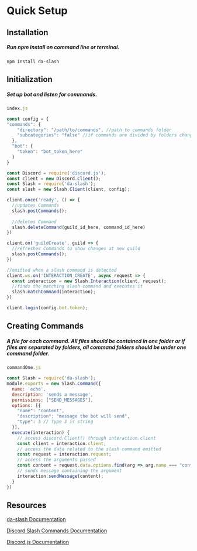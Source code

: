 # Quick Setup
## Installation
##### Run npm install on command line or terminal.
```
npm install da-slash
```
## Initialization
##### Set up bot and listen for commands.
```javascript
index.js

const config = {
"commands": {
    "directory": "/path/to/commands", //path to commands folder
    "subcategories": "false" //if commands are divided by folders change to "true"
  },
  "bot": {
    "token": "bot_token_here"
  }    
}

const Discord = require('discord.js');
const client = new Discord.Client();
const Slash = require('da-slash');
const slash = new Slash.Client(client, config);

client.once('ready', () => {
  //updates Commands
  slash.postCommands();
  
  //deletes Command
  slash.deleteCommand(guild_id_here, command_id_here)
})

client.on('guildCreate', guild => {
  //refreshes Commands to show changes at new guild
  slash.postCommands();
})

//emitted when a slash command is detected
client.ws.on('INTERACTION_CREATE', async request => {
  const interaction = new Slash.Interaction(client, request);
  //finds the matching slash command and executes it
  slash.matchCommand(interaction); 
})

client.login(config.bot.token);
```

## Creating Commands
##### A file for each command. All files should be contained in one folder or if files are separated by folders, all command folders should be under one command folder. 
```javascript
commandOne.js

const Slash = require('da-slash');
module.exports = new Slash.Command({
  name: 'echo',
  description: 'sends a message',
  permissions: ["SEND_MESSAGES"],
  options: [{
    "name": "content",
    "description": "message the bot will send",
    "type": 3 // Type 3 is string
  }],
  execute(interaction) {
    // access discord.Client() through interaction.client
    const client = interaction.client;
    // access the data related to the slash command emitted
    const request = interaction.request;
    // access the arguments passed
    const content = request.data.options.find(arg => arg.name === "content").value;
    // sends message containing the argument
    interaction.sendMessage(content);
  }
})
```

## Resources

[da-slash Documentation](https://github.com/xlyr-on/da-slash/wiki)

[Discord Slash Commands Documentation](https://discord.com/developers/docs/interactions/slash-commands)

[Discord.js Documentation](https://discord.js.org/#/docs/main/stable/general/welcome)
